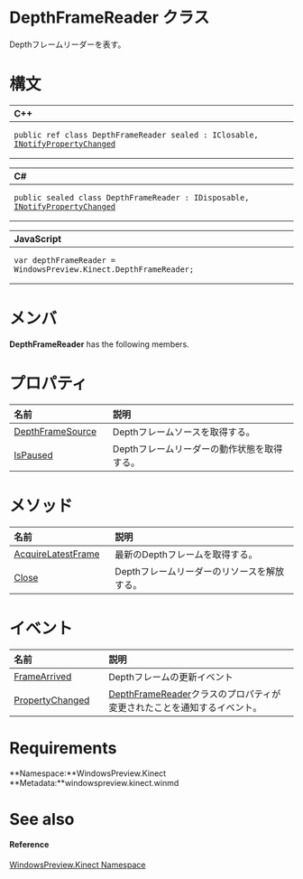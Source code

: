 DepthFrameReader クラス  
======================  

Depthフレームリーダーを表す。
 <span id="syntaxSection"></span>

構文
======  

<table>
<colgroup>
<col width="100%" />
</colgroup>
<thead>
<tr class="header">
<th align="left">C++</th>
</tr>
</thead>
<tbody>
<tr class="odd">
<td align="left"><pre><code>public ref class DepthFrameReader sealed : IClosable, <a href="../Data/INotifyPropertyChanged.md">INotifyPropertyChanged</a></code></pre></td>
</tr>
</tbody>
</table>

<table>
<colgroup>
<col width="100%" />
</colgroup>
<thead>
<tr class="header">
<th align="left">C#</th>
</tr>
</thead>
<tbody>
<tr class="odd">
<td align="left"><pre><code>public sealed class DepthFrameReader : IDisposable, <a href="../Data/INotifyPropertyChanged.md">INotifyPropertyChanged</a></code></pre></td>
</tr>
</tbody>
</table>

<table>
<colgroup>
<col width="100%" />
</colgroup>
<thead>
<tr class="header">
<th align="left">JavaScript</th>
</tr>
</thead>
<tbody>
<tr class="odd">
<td align="left"><pre><code>var depthFrameReader = WindowsPreview.Kinect.DepthFrameReader;</code></pre></td>
</tr>
</tbody>
</table>

<span id="classMembersSection"></span>

メンバ
=======  

**DepthFrameReader** has the following members.  

<span id="publicpropertiesSection"></span>

プロパティ
==========  

<table>
<colgroup>
<col width="30%" />
<col width="60%" />
</colgroup>
<thead>
<tr class="header">
<th align="left">名前</th>
<th align="left">説明</th>
</tr>
</thead>
<tbody>
<tr class="odd">
<td align="left"><a href="DepthFrameReader_Class/Properties/DepthFrameSource_Property.md">DepthFrameSource</a></td>
<td align="left">Depthフレームソースを取得する。</td>
</tr>
<tr class="even">
<td align="left"><a href="DepthFrameReader_Class/Properties/IsPaused_Property.md">IsPaused</a></td>
<td align="left">Depthフレームリーダーの動作状態を取得する。</td>
</tr>
</tbody>
</table>

<span id="publicmethodsSection"></span>

メソッド
=======  

<table>
<colgroup>
<col width="30%" />
<col width="60%" />
</colgroup>
<thead>
<tr class="header">
<th align="left">名前</th>
<th align="left">説明</th>
</tr>
</thead>
<tbody>
<tr class="odd">
<td align="left"><a href="DepthFrameReader_Class/Methods/AcquireLatestFrame_Method.md">AcquireLatestFrame</a></td>
<td align="left">最新のDepthフレームを取得する。</td>
</tr>
<tr class="even">
<td align="left"><a href="DepthFrameReader_Class/Methods/Close_Method.md">Close</a></td>
<td align="left">Depthフレームリーダーのリソースを解放する。</td>
</tr>
</tbody>
</table>

<span id="publiceventsSection"></span>

イベント
======  

<table>
<colgroup>
<col width="30%" />
<col width="60%" />
</colgroup>
<thead>
<tr class="header">
<th align="left">名前</th>
<th align="left">説明</th>
</tr>
</thead>
<tbody>
<tr class="odd">
<td align="left"><a href="DepthFrameReader_Class/Events/FrameArrived_Event.md">FrameArrived</a></td>
<td align="left">Depthフレームの更新イベント</td>
</tr>
<tr class="even">
<td align="left"><a href="DepthFrameReader_Class/Events/PropertyChanged_Event.md">PropertyChanged</a></td>
<td align="left"><a href="">DepthFrameReader</a>クラスのプロパティが変更されたことを通知するイベント。</td>
</tr>
</tbody>
</table>

<span id="requirements"></span>

Requirements  
============  

**Namespace:**WindowsPreview.Kinect  
**Metadata:**windowspreview.kinect.winmd  

<span id="ID4E6"></span>

See also  
========  

<span id="ID4EBB"></span>
#### Reference  

[WindowsPreview.Kinect Namespace](../Kinect.md)  



<!--Please do not edit the data in the comment block below.-->
<!--
TOCTitle : DepthFrameReader Class
RLTitle : DepthFrameReader Class
KeywordK : DepthFrameReader class, about
HelpPriority : 2
TopicType : apiref
KeywordF : WindowsPreview.Kinect.DepthFrameReader
KeywordF : DepthFrameReader
KeywordF : WindowsPreview.Kinect.DepthFrameReader
KeywordA : T:WindowsPreview.Kinect.DepthFrameReader
AssetID : T:WindowsPreview.Kinect.DepthFrameReader
Locale : en-us
CommunityContent : 1
APIType : Managed
APILocation : windowspreview.kinect.winmd
APIName : WindowsPreview.Kinect.DepthFrameReader
TargetOS : Windows
TopicType : kbSyntax
DevLang : VB
DevLang : CSharp
DevLang : JavaScript
DevLang : C++
DocSet : K4Wv2
ProjType : K4Wv2Proj
Technology : Kinect for Windows
Product : Kinect for Windows SDK v2
productversion : 20
-->
